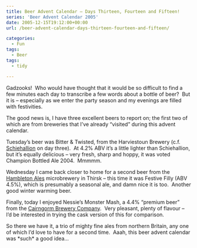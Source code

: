 ```yaml
---
title: Beer Advent Calendar – Days Thirteen, Fourteen and Fifteen!
series: 'Beer Advent Calendar 2005'
date: 2005-12-15T19:12:00+00:00
url: /beer-advent-calendar-days-thirteen-fourteen-and-fifteen/

categories:
  - Fun
tags:
  - Beer
tags:
  - tidy

---
```

Gadzooks!  Who would have thought that it would be so difficult to find a few minutes each day to transcribe a few words about a bottle of beer?  But it is &#8211; especially as we enter the party season and my evenings are filled with festivities.

The good news is, I have three excellent beers to report on; the first two of which are from breweries that I’ve already &#8220;visited&#8221; during this advent calendar.

Tuesday’s beer was Bitter & Twisted, from the Harviestoun Brewery (c.f. [Schiehallion][1] on day three).  At 4.2% ABV it’s a little lighter than Schiehallion, but it’s equally delicious &#8211; very fresh, sharp and hoppy, it was voted Champion Bottled Ale 2004.  Mmmmm.

Wednesday I came back closer to home for a second beer from the [Hambleton Ales][2] microbrewery in Thirsk &#8211; this time it was Festive Filly (ABV 4.5%), which is presumably a seasonal ale, and damn nice it is too.  Another good winter warming beer.

Finally, today I enjoyed Nessie’s Monster Mash, a 4.4% &#8220;premium beer&#8221; from the [Cairngorm Brewery Company][3].  Very pleasant, plenty of flavour &#8211; I’d be interested in trying the cask version of this for comparison.

So there we have it, a trio of mighty fine ales from northern Britain, any one of which I’d love to have for a second time.  Aaah, this beer advent calendar was \*such\* a good idea&#8230;

 [1]: https://blog.iannelson.uk/beer-advent-calendar-day-three/
 [2]: http://www.hambletonales.co.uk/
 [3]: http://www.cairngormbrewery.com/
